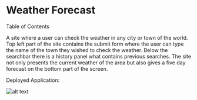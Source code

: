 # Weather Forecast

Table of Contents

A site where a user can check the weather in any city or town of the world.
Top left part of the site contains the submit form where the user can type the name of the town they wished to check the weather. Below the searchbar there is a history panel what contains previous searches. The site not only presents the current weather of the area but also gives a five day forecast on the bottom part of the screen.

Deployed Application:

![alt text](http://url/to/img.png)

<!-- ![alt text](http://url/to/img.png) -->
